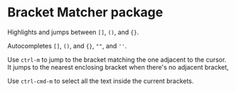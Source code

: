 # Bracket Matcher package

Highlights and jumps between `[]`, `()`, and `{}`.

Autocompletes `[]`, `()`, and `{}`, `""`, and `''`.

Use `ctrl-m` to jump to the bracket matching the one adjacent to the cursor.
It jumps to the nearest enclosing bracket when there's no adjacent bracket,

Use `ctrl-cmd-m` to select all the text inside the current brackets.
